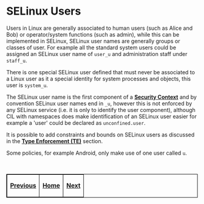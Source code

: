 # SELinux Users

Users in Linux are generally associated to human users (such as
Alice and Bob) or operator/system functions (such as admin), while this
can be implemented in SELinux, SELinux user names are generally groups
or classes of user. For example all the standard system users could be
assigned an SELinux user name of `user_u` and administration staff
under `staff_u`.

There is one special SELinux user defined that must never be associated
to a Linux user as it a special identity for system processes and
objects, this user is `system_u`.

The SELinux user name is the first component of a
[**Security Context**](security_context.md#security-context) and
by convention SELinux user names end in `_u`, however this is not
enforced by any SELinux service (i.e. it is only to identify the user
component), although CIL with namespaces does make identification of an
SELinux user easier for example a 'user' could be declared as
`unconfined.user`.

It is possible to add constraints and bounds on SELinux users as discussed in
the [**Type Enforcement (TE)**](type_enforcement.md#type-enforcement) section.

Some policies, for example Android, only make use of one user called `u`.


<br>

<!-- Cut Here -->

<table>
<tbody>
<td><center>
<p><a href="mac.md#mandatory-access-control" title="Mandatory Access Control (MAC)"> <strong>Previous</strong></a></p>
</center></td>
<td><center>
<p><a href="README.md#the-selinux-notebook" title="The SELinux Notebook"> <strong>Home</strong></a></p>
</center></td>
<td><center>
<p><a href="rbac.md#role-based-access-control" title=""> <strong>Next</strong></a></p>
</center></td>
</tbody>
</table>

<head>
    <style>table { border-collapse: collapse; }
    table, td, th { border: 1px solid black; }
    </style>
</head>
